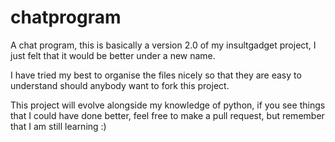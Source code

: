 # chatprogram
A chat program, this is basically a version 2.0 of my insultgadget project, I just felt that it would be better under a new name.

I have tried my best to organise the files nicely so that they are easy to understand should anybody want to fork this project.

This project will evolve alongside my knowledge of python, if you see things that I could have done better, feel free to make a pull request, but remember that I am still learning :)
